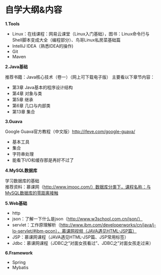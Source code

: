 自学大纲&内容
=
__1.Tools__
* Linux：在线课程：网易云课堂（Linux入门基础），图书：Linux命令行与Shell脚本变成大全（编程部分）、鸟哥Linux私房菜基础篇
* IntelliJ IDEA（熟悉IDEA的操作)
* Git
* Maven

__2.Java基础__

推荐书籍：Java核心技术（卷一）（网上可下载电子版）
主要看以下章节内容：
* 第3章 Java基本的程序设计结构
* 第4章 对象与类
* 第5章 继承
* 第6章 几口与内部类
* 第13章 集合

__3.Guava__

Google Guava官方教程（中文版）http://ifeve.com/google-guava/  

* 基本工具
* 集合
* 字符串处理
* 能看下I/O和缓存那是再好不过了

__4.MySQL数据库__

学习数据库的基础  
推荐资料：慕课网（http://www.imooc.com/）数据库分类下，课程名称：与MySQL数据库的零距离接触

__5.Web基础__

* http
* json：了解一下什么是json（http://www.w3school.com.cn/json/）
* servlet：工作原理解析（http://www.ibm.com/developerworks/cn/java/j-lo-servlet/#ibm-pcon），慕课网视频（JAVA遇见HTML-JSP篇）
* JSP：慕课网课程（JAVA遇见HTML-JSP篇、JSP常用标签）
* Jdbc：慕课网课程（JDBC之“对面女孩看过”、JDBC之”对面女孩走过来）

__6.Framework__
* Spring
* Mybatis

